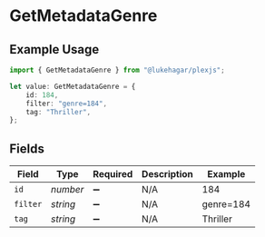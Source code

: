 # GetMetadataGenre

## Example Usage

```typescript
import { GetMetadataGenre } from "@lukehagar/plexjs";

let value: GetMetadataGenre = {
    id: 184,
    filter: "genre=184",
    tag: "Thriller",
};
```

## Fields

| Field              | Type               | Required           | Description        | Example            |
| ------------------ | ------------------ | ------------------ | ------------------ | ------------------ |
| `id`               | *number*           | :heavy_minus_sign: | N/A                | 184                |
| `filter`           | *string*           | :heavy_minus_sign: | N/A                | genre=184          |
| `tag`              | *string*           | :heavy_minus_sign: | N/A                | Thriller           |